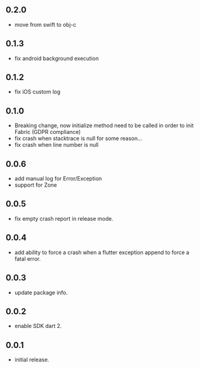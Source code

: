 ## 0.2.0
* move from swift to obj-c

## 0.1.3
* fix android background execution

## 0.1.2
* fix iOS custom log

## 0.1.0
* Breaking change, now initialize method need to be called in order to init Fabric (GDPR compliance)
* fix crash when stacktrace is null for some reason...
* fix crash when line number is null

## 0.0.6

* add manual log for Error/Exception
* support for Zone 

## 0.0.5

* fix empty crash report in release mode.

## 0.0.4

* add ability to force a crash when a flutter exception append to force a fatal error.

## 0.0.3

* update package info.

## 0.0.2

* enable SDK dart 2.

## 0.0.1

* initial release.
